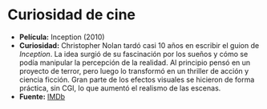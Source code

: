 # Curiosidad de cine

- **Película:** Inception (2010)
- **Curiosidad:** Christopher Nolan tardó casi 10 años en escribir el guion de *Inception*. 
  La idea surgió de su fascinación por los sueños y cómo se podía manipular la percepción de la realidad. 
  Al principio pensó en un proyecto de terror, pero luego lo transformó en un thriller de acción y ciencia ficción. 
  Gran parte de los efectos visuales se hicieron de forma práctica, sin CGI, lo que aumentó el realismo de las escenas. 
- **Fuente:** [IMDb](https://www.imdb.com/title/tt1375666/trivia/)

